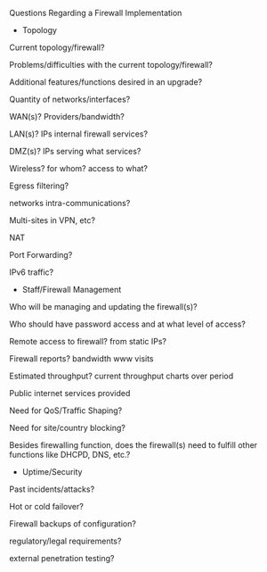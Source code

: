 Questions Regarding a Firewall Implementation

* Topology

Current topology/firewall?

Problems/difficulties with the current topology/firewall?

Additional features/functions desired in an upgrade?

Quantity of networks/interfaces?

WAN(s)?  Providers/bandwidth?

LAN(s)?
    IPs
    internal firewall services?

DMZ(s)?
    IPs
    serving what services?

Wireless?
    for whom?
    access to what?

Egress filtering?

networks intra-communications?

Multi-sites in VPN, etc?

NAT

Port Forwarding?

IPv6 traffic?

* Staff/Firewall Management

Who will be managing and updating the firewall(s)?

Who should have password access and at what level of access?

Remote access to firewall?
    from static IPs?

Firewall reports?
    bandwidth
    www visits

Estimated throughput?
    current throughput charts over period

Public internet services provided

Need for QoS/Traffic Shaping?

Need for site/country blocking?

Besides firewalling function, does the firewall(s) need to fulfill other functions like DHCPD, DNS, etc.?


* Uptime/Security

Past incidents/attacks? 

Hot or cold failover?

Firewall backups of configuration?

regulatory/legal requirements?

external penetration testing?
